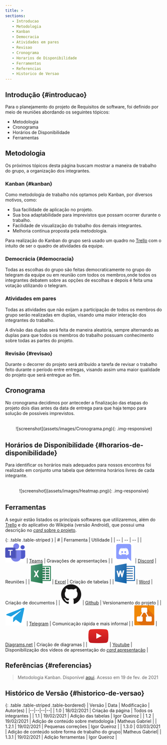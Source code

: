 ```yaml
---
title: >
sections:
   - Introducao
   - Metodologia
   - Kanban
   - Democracia
   - Atividades em pares
   - Revisao
   - Cronograma
   - Horarios de Disponibilidade
   - Ferramentas
   - Referencias
   - Historico de Versao
---
```


## Introdução {#introducao}

Para o planejamento do projeto de Requisitos de software, foi definido por meio de reuniões abordando os seguintes tópicos:

* Metodologia
* Cronograma
* Horários de Disponibilidade
* Ferramentas

## Metodologia

Os próximos tópicos desta página buscam mostrar a maneira de trabalho do grupo, a organização dos integrantes.

### Kanban {#kanban}

Como metodologia de trabalho nós optamos pelo Kanban, por diversos motivos, como:

* Sua facilidade de aplicação no projeto.
* Sua boa adaptabilidade para imprevistos que possam ocorrer durante o trabalho.
* Facilidade de visualização do trabalho dos demais integrantes.
* Melhoria contínua proposta pela metodologia.

Para realização do Kanban do grupo será usado um quadro no [Trello](https://trello.com/) com o intuito de ser o quadro de atividades da equipe.

### Democrácia {#democracia}

Todas as escolhas do grupo são feitas democraticamente no grupo do telegram da equipe ou em reunião com todos os membros,onde todos os integrantes debatem sobre as opções de escolhas e depois é feita uma votação utilizando o telegram.

### Atividades em pares

Todas as atividades que não exijam a participação de todos os membros do
grupo serão realizadas em duplas, visando uma maior interação dos integrantes
do trabalho.

A divisão das duplas será feita de maneira aleatória, sempre alternando as
duplas para que todos os membros do trabalho possuam conhecimento sobre
todas as partes do projeto.

### Revisão {#revisao}

Durante o decorrer do projeto será atribuído a tarefa de revisar o trabalho
feito durante o período entre entregas, visando assim uma maior qualidade
do projeto que será entregue ao fim.

## Cronograma

No cronograma decidimos por anteceder a finalização das etapas do projeto dois dias antes da data de entrega para que haja tempo para solução de possíveis imprevistos.

<div class="screenshot-holder" style="display: flex; justify-content: center;margin: 2rem auto">
  ![screenshot](assets/images/Cronograma.png){: .img-responsive}
</div>

## Horários de Disponibilidade {#horarios-de-disponibilidade}

Para identificar os horários mais adequados para nossos encontros foi realizado em conjunto uma tabela que determina horários livres de cada integrante.

<div class="screenshot-holder" style="display: flex; justify-content: center;margin: 2rem auto">
  ![screenshot](assets/images/Heatmap.png){: .img-responsive}
</div>

## Ferramentas

A seguir estão listados os principais softwares que utilizaremos, além do [Trello](https://trello.com/) e do aplicativo do Wikipéia (versão Android), que possui uma descrição no [*card* sobre o projeto](https://requisitos-de-software.github.io/2020.2-Wikipedia/about.html).

<div class="table-responsive">

{: .table .table-striped }
| # | Ferramenta | Utilidade |
| -- | -- | -- |
| ![Teams](assets/images/logos/Teams.png)  | [Teams](https://www.microsoft.com/pt-br/microsoft-teams/free) | Gravações de apresentações |
| ![Discord](assets/images/logos/Discord.png)  | [Discord](https://discord.com/) | Reuniões |
| ![Excel](assets/images/logos/Excel.png)  | [Excel](https://www.microsoft.com/pt-br/microsoft-365/free-office-online-for-the-web) | Criação de tabelas |
| ![Word](assets/images/logos/Word.png)  | [Word](https://www.microsoft.com/pt-br/microsoft-365/free-office-online-for-the-web) | Criação de documentos |
| ![Github](assets/images/logos/Github.png)  | [Github](https://github.com/) | Versionamento do projeto |
| ![Telegram](assets/images/logos/Telegram.png)  | [Telegram](https://telegram.org/) | Comunicação rápida e mais informal |
| ![Draw.io](assets/images/logos/Draw-io.png)  | [Diagrams.net](https://telegram.org/) | Criação de diagramas |
| ![YouTube](assets/images/logos/YouTube.png)  | [Youtube](https://telegram.org/) | Disponibilização dos vídeos de apresentação do [*card* apresentação](https://requisitos-de-software.github.io/2020.2-Wikipedia/apresentacoes.html) |

</div>

## Referências {#referencias}

> Metodologia Kanban. Disponível [aqui](https://blog.runrun.it/o-que-e-kanban/#b). Acesso em 19 de fev. de 2021

## Histórico de Versão {#historico-de-versao}

{: .table .table-striped .table-bordered}
| Versão | Data | Modificação | Autor(es) |
|--|--|--|--|
| 1.0 | 18/02/2021 | Criação da página | Todos os integrantes |
| 1.1 | 19/02/2021 | Adição das tabelas | Igor Queiroz |
| 1.2 | 19/02/2021 | Adição de conteúdo sobre metodologia | Matheus Gabriel |
| 1.2.1 | 19/02/2021 | Pequenas correções | Igor Queiroz |
| 1.3.0 | 03/03/2021 | Adição de conteúdo sobre forma de trabalho do grupo| Matheus Gabriel|
| 1.3.1 | 19/02/2021 | Adição ferramentas | Igor Queiroz |
